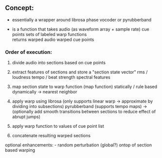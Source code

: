 ## Concept:

- essentially a wrapper around librosa phase vocoder or pyrubberband

- is a function that 
	takes 
		audio (as waveform array + sample rate)
		cue points 
		sets of labeled warp functions  
	returns 
		warped audio 
		warped cue points

### Order of execution:
1. divide audio into sections based on cue points 

2. extract features of sections and store a "section state vector"
	rms / loudness
	tempo / beat strength
	spectral features
	
3. map section state to warp function (map function)
	statically / rule based
	dynamically -> nearest neighbor

4. apply warp using 
	librosa (only supports linear warp -> approximate by dividing into subsections)
	pyrubberband (supports tempo maps)
	-> (optionally add smooth transitions between sections to reduce effect of abrupt jumps)

5. apply warp function to values of cue point list

6. concatenate resulting warped sections


optional enhancements:
	- random perturbation (global?) ontop of section based warping

